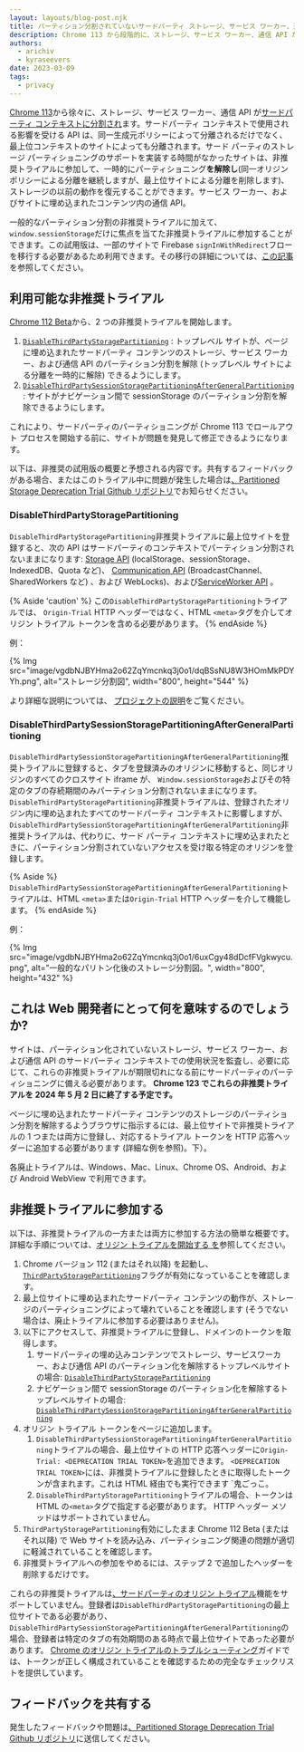 ```yaml
---
layout: layouts/blog-post.njk
title: パーティション分割されていないサードパーティ ストレージ、サービス ワーカー、通信 API の非推奨トライアルに参加する
description: Chrome 113 から段階的に、ストレージ、サービス ワーカー、通信 API がサードパーティのコンテキストに分割されます。この新しい機能に適応する時間が必要なサイトの場合、これらの非推奨のトライアルにより、サードパーティのストレージ、サービス ワーカー、および通信 API を一時的にパーティション分割されていない状態に保つことができます。
authors:
  - arichiv
  - kyraseevers
date: 2023-03-09
tags:
  - privacy
---
```


[Chrome 113](https://chromiumdash.appspot.com/schedule)から徐々に、ストレージ、サービス ワーカー、通信 API が[サードパーティ コンテキストに分割され](/docs/privacy-sandbox/storage-partitioning/)ます。サードパーティ コンテキストで使用される影響を受ける API は、同一生成元ポリシーによって分離されるだけでなく、最上位コンテキストのサイトによっても分離されます。サード パーティのストレージ パーティショニングのサポートを実装する時間がなかったサイトは、非推奨トライアルに参加して、一時的にパーティショニング**を解除し**(同一オリジン ポリシーによる分離を継続しますが、最上位サイトによる分離を削除します)、ストレージの以前の動作を復元することができます。サービス ワーカー、およびサイトに埋め込まれたコンテンツ内の通信 API。

一般的なパーティション分割の非推奨トライアルに加えて、 `window.sessionStorage`だけに焦点を当てた非推奨トライアルに参加することができます。この試用版は、一部のサイトで Firebase `signInWithRedirect`フローを移行する必要があるため利用できます。その移行の詳細については、[この記事](https://firebase.google.com/docs/auth/web/redirect-best-practices)を参照してください。

## 利用可能な非推奨トライアル

[Chrome 112 Beta](https://chromiumdash.appspot.com/schedule)から、2 つの非推奨トライアルを開始します。

1. [`DisableThirdPartyStoragePartitioning`](/origintrials/#/view_trial/-8517432795264450559) : トップレベル サイトが、ページに埋め込まれたサードパーティ コンテンツのストレージ、サービス ワーカー、および通信 API のパーティション分割を解除 (トップレベル サイトによる分離を一時的に解除) できるようにします。
2. [`DisableThirdPartySessionStoragePartitioningAfterGeneralPartitioning`](/origintrials/#/view_trial/3444127815031586817) : サイトがナビゲーション間で sessionStorage のパーティション分割を解除できるようにします。

これにより、サードパーティのパーティショニングが Chrome 113 でロールアウト プロセスを開始する前に、サイトが問題を発見して修正できるようになります。

以下は、非推奨の試用版の概要と予想される内容です。共有するフィードバックがある場合、またはこのトライアル中に問題が発生した場合は[、Partitioned Storage Deprecation Trial Github リポジトリ](https://github.com/miketaylr/partitioned-storage-deprecation-trial-feedback)でお知らせください。

### DisableThirdPartyStoragePartitioning

`DisableThirdPartyStoragePartitioning`非推奨トライアルに最上位サイトを登録すると、次の API はサードパーティのコンテキストでパーティション分割されないままになります: [Storage API](https://github.com/wanderview/quota-storage-partitioning/blob/main/explainer.md#storage-apis) (localStorage、sessionStorage、IndexedDB、Quota など)、 [Communication API](https://github.com/wanderview/quota-storage-partitioning/blob/main/explainer.md#communication-apis) (BroadcastChannel、SharedWorkers など) 、および WebLocks)、および[ServiceWorker API](https://github.com/wanderview/quota-storage-partitioning/blob/main/explainer.md#serviceworker-api) 。

{% Aside 'caution' %} この`DisableThirdPartyStoragePartitioning`トライアルでは、 `Origin-Trial` HTTP ヘッダーではなく、HTML `<meta>`タグを介してオリジン トライアル トークンを含める必要があります。 {% endAside %}

例：

{% Img src="image/vgdbNJBYHma2o62ZqYmcnkq3j0o1/dqBSsNU8W3HOmMkPDYYh.png", alt="ストレージ分割図", width="800", height="544" %}

より詳細な説明については、 [プロジェクトの説明](https://github.com/wanderview/quota-storage-partitioning/blob/main/explainer.md)をご覧ください。

### DisableThirdPartySessionStoragePartitioningAfterGeneralPartitioning

`DisableThirdPartySessionStoragePartitioningAfterGeneralPartitioning`推奨トライアルに登録すると、タブを登録済みのオリジンに移動すると、同じオリジンのすべてのクロスサイト iframe が、 `Window.sessionStorage`およびその特定のタブの存続期間のみパーティション分割されないままになります。 `DisableThirdPartyStoragePartitioning`非推奨トライアルは、登録されたオリジン内に埋め込まれたすべてのサードパーティ コンテキストに影響しますが、 `DisableThirdPartySessionStoragePartitioningAfterGeneralPartitioning`非推奨トライアルは、代わりに、サード パーティ コンテキストに埋め込まれたときに、パーティション分割されていないアクセスを受け取る特定のオリジンを登録します。

{% Aside %} `DisableThirdPartySessionStoragePartitioningAfterGeneralPartitioning`トライアルは、HTML `<meta>`または`Origin-Trial` HTTP ヘッダーを介して機能します。 {% endAside %}

例：

{% Img src="image/vgdbNJBYHma2o62ZqYmcnkq3j0o1/6uxCgy48dDcfFVgkwycu.png", alt="一般的なパリトン化後のストレージ分割図。", width="800", height="432" %}

## これは Web 開発者にとって何を意味するのでしょうか?

サイトは、パーティション化されていないストレージ、サービス ワーカー、および通信 API のサードパーティ コンテキストでの使用状況を監査し、必要に応じて、これらの非推奨トライアルが期限切れになる前にサードパーティのパーティショニングに備える必要があります。 **Chrome 123 でこれらの非推奨トライアルを 2024 年 5 月 2 日に終了する予定です。**

ページに埋め込まれたサードパーティ コンテンツのストレージのパーティション分割を解除するようブラウザに指示するには、最上位サイトで非推奨トライアルの 1 つまたは両方に登録し、対応するトライアル トークンを HTTP 応答ヘッダーに追加する必要があります (詳細な例を参照)。下）。

各廃止トライアルは、Windows、Mac、Linux、Chrome OS、Android、および Android WebView で利用できます。

## 非推奨トライアルに参加する

以下は、非推奨トライアルの一方または両方に参加する方法の簡単な概要です。詳細な手順については、[オリジン トライアルを開始する を](/docs/web-platform/origin-trials)参照してください。

1. Chrome バージョン 112 (またはそれ以降) を起動し、 [`ThirdPartyStoragePartitioning`](/blog/storage-partitioning-dev-trial/)フラグが有効になっていることを確認します。
2. 最上位サイトに埋め込まれたサードパーティ コンテンツの動作が、ストレージのパーティショニングによって壊れていることを確認します (そうでない場合は、廃止トライアルに参加する必要はありません)。
3. 以下にアクセスして、非推奨トライアルに登録し、ドメインのトークンを取得します。
    1. サードパーティの埋め込みコンテンツでストレージ、サービスワーカー、および通信 API のパーティション化を解除するトップレベルサイトの場合: [`DisableThirdPartyStoragePartitioning`](/origintrials/#/view_trial/-8517432795264450559)
    2. ナビゲーション間で sessionStorage のパーティション化を解除するトップレベルサイトの場合: [`DisableThirdPartySessionStoragePartitioningAfterGeneralPartitioning`](/origintrials/#/view_trial/3444127815031586817)
4. オリジン トライアル トークンをページに追加します。
    1. `DisableThirdPartySessionStoragePartitioningAfterGeneralPartitioning`トライアルの場合、最上位サイトの HTTP 応答ヘッダーに`Origin-Trial: <DEPRECATION TRIAL TOKEN>`を追加できます。 `<DEPRECATION TRIAL TOKEN>`には、非推奨トライアルに登録したときに取得したトークンが含まれます。これは HTML 経由でも実行できます `<meta>鬼ごっこ。
    2. `DisableThirdPartyStoragePartitioning`トライアルの場合、トークンは HTML の`<meta>`タグで指定する必要があります。 HTTP ヘッダー メソッドはサポートされていません。
5. `ThirdPartyStoragePartitioning`有効にしたまま Chrome 112 Beta (またはそれ以降) で Web サイトを読み込み、パーティショニング関連の問題が適切に軽減されていることを確認します。
6. 非推奨トライアルへの参加をやめるには、ステップ 2 で追加したヘッダーを削除するだけです。

これらの非推奨トライアルは[、サードパーティのオリジン トライアル](/docs/web-platform/third-party-origin-trials/)機能をサポートしていません。登録者は`DisableThirdPartyStoragePartitioning`の最上位サイトである必要があり、 `DisableThirdPartySessionStoragePartitioningAfterGeneralPartitioning`の場合、登録者は特定のタブの有効期間のある時点で最上位サイトであった必要があります。 [Chrome のオリジン トライアルのトラブルシューティング](/docs/web-platform/origin-trial-troubleshooting/)ガイドでは、トークンが正しく構成されていることを確認するための完全なチェックリストを提供しています。

## フィードバックを共有する

発生したフィードバックや問題は[、Partitioned Storage Deprecation Trial Github リポジトリ](https://github.com/miketaylr/partitioned-storage-deprecation-trial-feedback)に送信してください。
